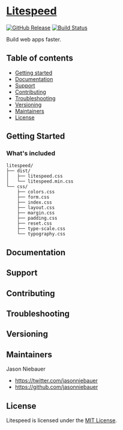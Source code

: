 # [Litespeed](https://www.litespeed.io)
[![GitHub Release](https://img.shields.io/github/release/twbs/ratchet.svg)](https://github.com/twbs/ratchet/releases)
[![Build Status](https://img.shields.io/travis/twbs/ratchet/master.svg)](https://travis-ci.org/twbs/ratchet)

Build web apps faster.

## Table of contents

* [Getting started](#getting-started)
* [Documentation](#documentation)
* [Support](#support)
* [Contributing](#contributing)
* [Troubleshooting](#troubleshooting)
* [Versioning](#verisioning)
* [Maintainers](#maintainers)
* [License](#license)

## Getting Started

### What's included

```
litespeed/
├── dist/
│   ├── litespeed.css
│   └── litespeed.min.css
└── css/
    ├── colors.css
    ├── form.css
    ├── index.css
    ├── layout.css
    ├── margin.css
    ├── padding.css
    ├── reset.css
    ├── type-scale.css
    └── typography.css
```


## Documentation

## Support

## Contributing

## Troubleshooting

## Versioning

## Maintainers
Jason Niebauer
- https://twitter.com/jasonniebauer
- https://github.com/jasonniebauer

## License
Litespeed is licensed under the [MIT License](http://opensource.org/licenses/MIT).

